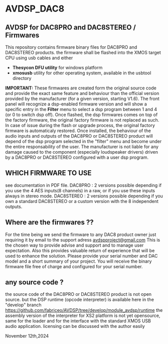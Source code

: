 # AVDSP_DAC8
## AVDSP for DAC8PRO and DAC8STEREO / Firmwares

This repository contains firmware binary files for DAC8PRO and DAC8STEREO products.
the firmware shall be flashed into the XMOS target CPU using usb cables and either
- **Thesycon DFU utility** for windows platform
- **xmosusb** utility for other operating system, available in the usbtool directory

**IMPORTANT:**
These firmwares are created form the original source code and provide the exact same feature and behaviour than the official version provided by the manufacturer (for a given version, starting V1.6).
The front panel will recognize a dsp-enabled firmware version and will show a specific entry in the **Filter** menu to select a dsp program between 1 and 4 (or 0 to switch dsp off).
Once flashed, the dsp firmwares comes on top of the factory firmware, the original factory firmware is not replaced as such.
In case of issue during the flash or upgrade process, the original factory firmware is automaticaly restored.
Once installed, the behaviour of the audio inputs and outputs of the DAC8PRO or DAC8STEREO product will depend of the dsp program selected in the "filter" menu and become under the entire responsability of the user.
The manufacturer is not liable for any damage caused to the component (especially loudspeaker drivers) driven by a DAC8PRO or DAC8STEREO configured with a user dsp program.

## WHICH FIRMWARE TO USE
see documentation in PDF file.
DAC8PRO : 2 versions possible depending if you use the 4 AES inputs(8 channels) in a raw, or if you use these inputs always in stereo mode.
DAC8STEREO : 2 versions possible depending if you own a standard DAC8STEREO or a custom version with the 8 independent outputs.

## Where are the firmwares ??
For the time being we send the firmware to any DAC8 product owner just requiring it by email to the support adress avdspproject@gmail.com
This is the chosen way to provide advise and support and to manage user expectation. Also this provides valuable return of experience that will be used to enhance the solution.
Please provide your serial number and DAC model and a short summary of your project. You will receive the binary firmware file free of charge and configured for your serial number.

## any source code ?
the source code of the DAC8PRO or DAC8STEREO product is not open source.
but the DSP runtime (opcode interpreter) is available here in the "develop" branch https://github.com/fabriceo/AVDSP/tree/develop/module_avdsp/runtime
the assembly version of the interpreter for XS2 platform is not yet opensource, same for the loader and for the interface with the standard XMOS USB audio application.
licensing can be discussed with the author easily

November 12th,2024


